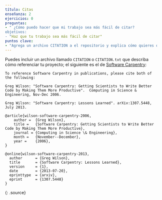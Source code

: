 ```yaml
---
título: Citas
enseñanza: 2
ejercicios: 0
preguntas:
- " ¿Cómo puedo hacer que mi trabajo sea más fácil de citar?
objetivos:
- "Haz que tu trabajo sea más fácil de citar"
puntos clave:
- "Agrega un archivo CITATION a el repositorio y explica cómo quieres que tu trabajo sea citado."
---
```


Puedes incluir un archivo llamado `CITATION` o `CITATION.txt`
que describa cómo referenciar tu proyecto;
el siguiente es el de 
[Software Carpentry](https://github.com/swcarpentry/website/blob/gh-pages/CITATION):

~~~
To reference Software Carpentry in publications, please cite both of the following:

Greg Wilson: "Software Carpentry: Getting Scientists to Write Better
Code by Making Them More Productive".  Computing in Science &
Engineering, Nov-Dec 2006.

Greg Wilson: "Software Carpentry: Lessons Learned". arXiv:1307.5448,
July 2013.

@article{wilson-software-carpentry-2006,
    author =  {Greg Wilson},
    title =   {Software Carpentry: Getting Scientists to Write Better Code by Making Them More Productive},
    journal = {Computing in Science \& Engineering},
    month =   {November--December},
    year =    {2006},
}

@online{wilson-software-carpentry-2013,
  author      = {Greg Wilson},
  title       = {Software Carpentry: Lessons Learned},
  version     = {1},
  date        = {2013-07-20},
  eprinttype  = {arxiv},
  eprint      = {1307.5448}
}
~~~
{: .source}
